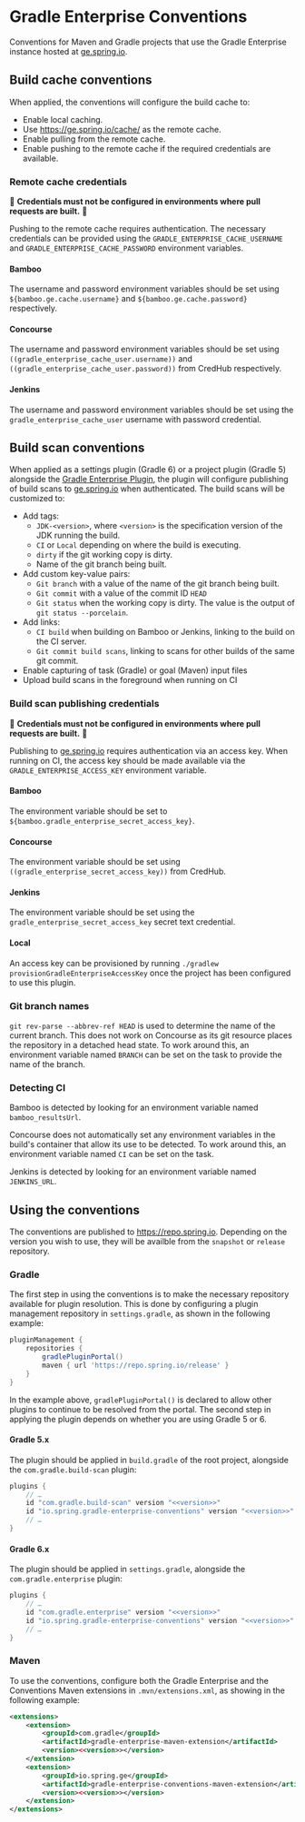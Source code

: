 # Gradle Enterprise Conventions

Conventions for Maven and Gradle projects that use the Gradle Enterprise instance hosted at [ge.spring.io](https://ge.spring.io).

## Build cache conventions

When applied, the conventions will configure the build cache to:

- Enable local caching.
- Use https://ge.spring.io/cache/ as the remote cache.
- Enable pulling from the remote cache.
- Enable pushing to the remote cache if the required credentials are available.

### Remote cache credentials

:rotating_light: **Credentials must not be configured in environments where pull requests are built.** :rotating_light:

Pushing to the remote cache requires authentication.
The necessary credentials can be provided using the `GRADLE_ENTERPRISE_CACHE_USERNAME` and `GRADLE_ENTERPRISE_CACHE_PASSWORD` environment variables.

#### Bamboo

The username and password environment variables should be set using `${bamboo.ge.cache.username}` and `${bamboo.ge.cache.password}` respectively.

#### Concourse

The username and password environment variables should be set using `((gradle_enterprise_cache_user.username))` and `((gradle_enterprise_cache_user.password))` from CredHub respectively.

#### Jenkins

The username and password environment variables should be set using the `gradle_enterprise_cache_user` username with password credential.

## Build scan conventions

When applied as a settings plugin (Gradle 6) or a project plugin (Gradle 5) alongside the [Gradle Enterprise Plugin](https://plugins.gradle.org/plugin/com.gradle.enterprise), the plugin will configure publishing of build scans to [ge.spring.io](https://ge.spring.io) when authenticated.
The build scans will be customized to:

- Add tags:
    - `JDK-<version>`, where `<version>` is the specification version of the JDK running the build.
    - `CI` or `Local` depending on where the build is executing.
    - `dirty` if the git working copy is dirty.
    - Name of the git branch being built.
- Add custom key-value pairs:
    - `Git branch` with a value of the name of the git branch being built.
    - `Git commit` with a value of the commit ID `HEAD`
    - `Git status` when the working copy is dirty.
      The value is the output of `git status --porcelain`.
 - Add links:
    - `CI build` when building on Bamboo or Jenkins, linking to the build on the CI server.
    - `Git commit build scans`, linking to scans for other builds of the same git commit.
 - Enable capturing of task (Gradle) or goal (Maven) input files
 - Upload build scans in the foreground when running on CI

### Build scan publishing credentials

:rotating_light: **Credentials must not be configured in environments where pull requests are built.** :rotating_light:

Publishing to [ge.spring.io](https://ge.spring.io) requires authentication via an access key.
When running on CI, the access key should be made available via the `GRADLE_ENTERPRISE_ACCESS_KEY` environment variable.

#### Bamboo

The environment variable should be set to `${bamboo.gradle_enterprise_secret_access_key}`.

#### Concourse

The environment variable should be set using `((gradle_enterprise_secret_access_key))` from CredHub.

#### Jenkins

The environment variable should be set using the `gradle_enterprise_secret_access_key` secret text credential.

#### Local

An access key can be provisioned by running `./gradlew provisionGradleEnterpriseAccessKey` once the project has been configured to use this plugin.

### Git branch names

`git rev-parse --abbrev-ref HEAD` is used to determine the name of the current branch.
This does not work on Concourse as its git resource places the repository in a detached head state.
To work around this, an environment variable named `BRANCH` can be set on the task to provide the name of the branch.

### Detecting CI

Bamboo is detected by looking for an environment variable named `bamboo_resultsUrl`.

Concourse does not automatically set any environment variables in the build's container that allow its use to be detected.
To work around this, an environment variable named `CI` can be set on the task.

Jenkins is detected by looking for an environment variable named `JENKINS_URL`.

## Using the conventions

The conventions are published to https://repo.spring.io.
Depending on the version you wish to use, they will be availble from the `snapshot` or `release` repository.

### Gradle

The first step in using the conventions is to make the necessary repository available for plugin resolution.
This is done by configuring a plugin management repository in `settings.gradle`, as shown in the following example:

```groovy
pluginManagement {
	repositories {
		gradlePluginPortal()
		maven { url 'https://repo.spring.io/release' }
	}
}
```

In the example above, `gradlePluginPortal()` is declared to allow other plugins to continue to be resolved from the portal.
The second step in applying the plugin depends on whether you are using Gradle 5 or 6.

#### Gradle 5.x

The plugin should be applied in `build.gradle` of the root project, alongside the `com.gradle.build-scan` plugin:

```groovy
plugins {
	// …
	id "com.gradle.build-scan" version "<<version>>"
	id "io.spring.gradle-enterprise-conventions" version "<<version>>"
	// …
}
```

#### Gradle 6.x

The plugin should be applied in `settings.gradle`, alongside the `com.gradle.enterprise` plugin:

```groovy
plugins {
	// …
	id "com.gradle.enterprise" version "<<version>>"
	id "io.spring.gradle-enterprise-conventions" version "<<version>>"
	// …
}
```

### Maven

To use the conventions, configure both the Gradle Enterprise and the Conventions Maven extensions in `.mvn/extensions.xml`, as showing in the following example:

```xml
<extensions>
    <extension>
        <groupId>com.gradle</groupId>
        <artifactId>gradle-enterprise-maven-extension</artifactId>
        <version><<version>></version>
    </extension>
    <extension>
        <groupId>io.spring.ge</groupId>
        <artifactId>gradle-enterprise-conventions-maven-extension</artifactId>
        <version><<version>></version>
    </extension>
</extensions>
```